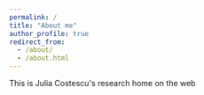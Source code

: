 ```yaml
---
permalink: /
title: "About me"
author_profile: true
redirect_from: 
  - /about/
  - /about.html
---
```


This is Julia Costescu's research home on the web

